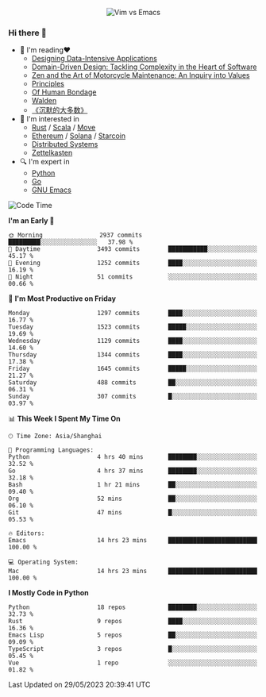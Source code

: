 <p align="center">
    <img src="https://gist.githubusercontent.com/coldnight/e696baffb094e71c96cb302118878eae/raw/40ea5053a6f66cc65f90f437e4173497da225958/banner.gif" alt="Vim vs Emacs" />
</p>

### Hi there 👋

- 📖 I'm reading❤️
    + [Designing Data-Intensive Applications](https://www.oreilly.com/library/view/designing-data-intensive-applications/9781491903063/)
    + [Domain-Driven Design: Tackling Complexity in the Heart of Software](https://www.dddcommunity.org/book/evans_2003/)
    + [Zen and the Art of Motorcycle Maintenance: An Inquiry into Values](https://en.wikipedia.org/wiki/Zen_and_the_Art_of_Motorcycle_Maintenance)
    + [Principles](https://www.principles.com/)
    + [Of Human Bondage](https://en.wikipedia.org/wiki/Of_Human_Bondage)
    + [Walden](https://en.wikipedia.org/wiki/Walden)
    + [《沉默的大多数》](https://en.wikipedia.org/wiki/Silent_majority)
- 🌱 I'm interested in
    + [Rust](https://www.rust-lang.org/) / [Scala](https://www.scala-lang.org/) / [Move](https://github.com/move-language/move/)
    + [Ethereum](https://ethereum.org/en/) / [Solana](https://solana.com/) / [Starcoin](https://github.com/starcoinorg/starcoin)
	+ [Distributed Systems](https://www.linuxzen.com/notes/topics/20200320174417_%E5%88%86%E5%B8%83%E5%BC%8F/)
	+ [Zettelkasten](https://www.linuxzen.com/notes/notes/20220120080920-slip_box/)
- 🔍 I'm expert in
    + [Python](https://www.python.org/)
    + [Go](https://go.dev/)
    + [GNU Emacs](https://www.gnu.org/software/emacs/)

<!--START_SECTION:waka-->
![Code Time](http://img.shields.io/badge/Code%20Time-2%2C177%20hrs%2019%20mins-blue)

**I'm an Early 🐤** 

```text
🌞 Morning                2937 commits        █████████░░░░░░░░░░░░░░░░   37.98 % 
🌆 Daytime                3493 commits        ███████████░░░░░░░░░░░░░░   45.17 % 
🌃 Evening                1252 commits        ████░░░░░░░░░░░░░░░░░░░░░   16.19 % 
🌙 Night                  51 commits          ░░░░░░░░░░░░░░░░░░░░░░░░░   00.66 % 
```
📅 **I'm Most Productive on Friday** 

```text
Monday                   1297 commits        ████░░░░░░░░░░░░░░░░░░░░░   16.77 % 
Tuesday                  1523 commits        █████░░░░░░░░░░░░░░░░░░░░   19.69 % 
Wednesday                1129 commits        ████░░░░░░░░░░░░░░░░░░░░░   14.60 % 
Thursday                 1344 commits        ████░░░░░░░░░░░░░░░░░░░░░   17.38 % 
Friday                   1645 commits        █████░░░░░░░░░░░░░░░░░░░░   21.27 % 
Saturday                 488 commits         ██░░░░░░░░░░░░░░░░░░░░░░░   06.31 % 
Sunday                   307 commits         █░░░░░░░░░░░░░░░░░░░░░░░░   03.97 % 
```


📊 **This Week I Spent My Time On** 

```text
🕑︎ Time Zone: Asia/Shanghai

💬 Programming Languages: 
Python                   4 hrs 40 mins       ████████░░░░░░░░░░░░░░░░░   32.52 % 
Go                       4 hrs 37 mins       ████████░░░░░░░░░░░░░░░░░   32.18 % 
Bash                     1 hr 21 mins        ██░░░░░░░░░░░░░░░░░░░░░░░   09.40 % 
Org                      52 mins             ██░░░░░░░░░░░░░░░░░░░░░░░   06.10 % 
Git                      47 mins             █░░░░░░░░░░░░░░░░░░░░░░░░   05.53 % 

🔥 Editors: 
Emacs                    14 hrs 23 mins      █████████████████████████   100.00 % 

💻 Operating System: 
Mac                      14 hrs 23 mins      █████████████████████████   100.00 % 
```

**I Mostly Code in Python** 

```text
Python                   18 repos            ████████░░░░░░░░░░░░░░░░░   32.73 % 
Rust                     9 repos             ████░░░░░░░░░░░░░░░░░░░░░   16.36 % 
Emacs Lisp               5 repos             ██░░░░░░░░░░░░░░░░░░░░░░░   09.09 % 
TypeScript               3 repos             █░░░░░░░░░░░░░░░░░░░░░░░░   05.45 % 
Vue                      1 repo              ░░░░░░░░░░░░░░░░░░░░░░░░░   01.82 % 
```




 Last Updated on 29/05/2023 20:39:41 UTC
<!--END_SECTION:waka-->
